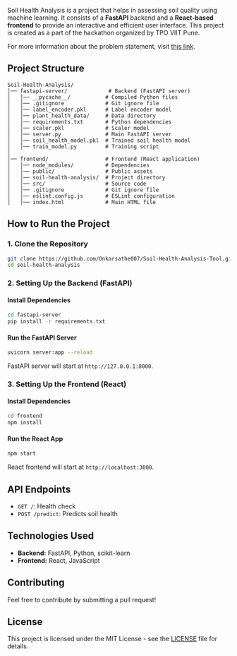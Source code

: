 Soil Health Analysis is a project that helps in assessing soil quality using machine learning. It consists of a **FastAPI** backend and a **React-based frontend** to provide an interactive and efficient user interface. This project is created as a part of the hackathon organized by TPO VIIT Pune.

For more information about the problem statement, visit [this link](https://sites.google.com/viit.ac.in/departmental-hackathon/6e686).

## Project Structure

```
Soil-Health-Analysis/
│── fastapi-server/             # Backend (FastAPI server)
│   │── __pycache__/           # Compiled Python files
│   │── .gitignore             # Git ignore file
│   │── label_encoder.pkl      # Label encoder model
│   │── plant_health_data/     # Data directory
│   │── requirements.txt       # Python dependencies
│   │── scaler.pkl             # Scaler model
│   │── server.py              # Main FastAPI server
│   │── soil_health_model.pkl  # Trained soil health model
│   │── train_model.py         # Training script
│
│── frontend/                  # Frontend (React application)
│   │── node_modules/          # Dependencies
│   │── public/                # Public assets
│   │── soil-health-analysis/  # Project directory
│   │── src/                   # Source code
│   │── .gitignore             # Git ignore file
│   │── eslint.config.js       # ESLint configuration
│   │── index.html             # Main HTML file
```

## How to Run the Project

### 1. Clone the Repository
```sh
git clone https://github.com/Onkarsathe007/Soil-Health-Analysis-Tool.git
cd soil-health-analysis
```

### 2. Setting Up the Backend (FastAPI)

#### Install Dependencies
```sh
cd fastapi-server
pip install -r requirements.txt
```

#### Run the FastAPI Server
```sh
uvicorn server:app --reload
```
FastAPI server will start at `http://127.0.0.1:8000`.

### 3. Setting Up the Frontend (React)

#### Install Dependencies
```sh
cd frontend
npm install
```

#### Run the React App
```sh
npm start
```
React frontend will start at `http://localhost:3000`.

## API Endpoints
- `GET /`: Health check
- `POST /predict`: Predicts soil health

## Technologies Used
- **Backend:** FastAPI, Python, scikit-learn
- **Frontend:** React, JavaScript

## Contributing
Feel free to contribute by submitting a pull request!

## License
This project is licensed under the MIT License - see the [LICENSE](LICENSE) file for details.